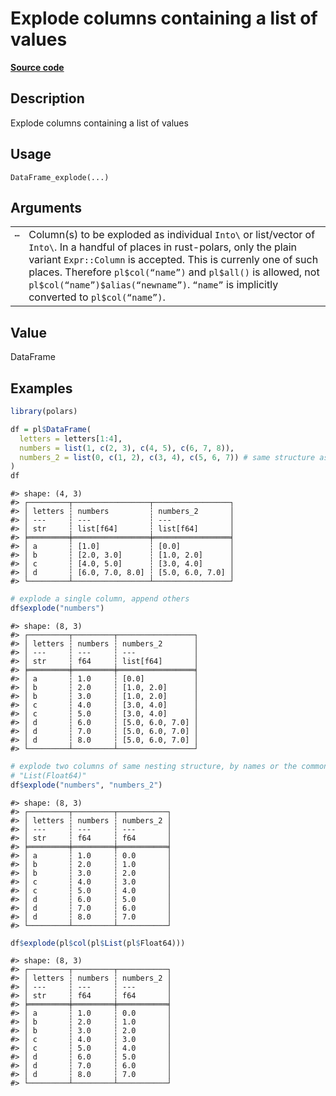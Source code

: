 

# Explode columns containing a list of values

[**Source code**](https://github.com/pola-rs/r-polars/tree/mkdocs-matrial-search-preview/R/dataframe__frame.R#L1758)

## Description

Explode columns containing a list of values

## Usage

<pre><code class='language-R'>DataFrame_explode(...)
</code></pre>

## Arguments

<table>
<tr>
<td style="white-space: nowrap; font-family: monospace; vertical-align: top">
<code id="DataFrame_explode_:_...">…</code>
</td>
<td>
Column(s) to be exploded as individual
<code style="white-space: pre;">Into\<Expr\></code> or list/vector of
<code style="white-space: pre;">Into\<Expr\></code>. In a handful of
places in rust-polars, only the plain variant <code>Expr::Column</code>
is accepted. This is currenly one of such places. Therefore
<code>pl$col(“name”)</code> and <code>pl$all()</code> is allowed, not
<code>pl$col(“name”)$alias(“newname”)</code>. <code>“name”</code> is
implicitly converted to <code>pl$col(“name”)</code>.
</td>
</tr>
</table>

## Value

DataFrame

## Examples

``` r
library(polars)

df = pl$DataFrame(
  letters = letters[1:4],
  numbers = list(1, c(2, 3), c(4, 5), c(6, 7, 8)),
  numbers_2 = list(0, c(1, 2), c(3, 4), c(5, 6, 7)) # same structure as numbers
)
df
```

    #> shape: (4, 3)
    #> ┌─────────┬─────────────────┬─────────────────┐
    #> │ letters ┆ numbers         ┆ numbers_2       │
    #> │ ---     ┆ ---             ┆ ---             │
    #> │ str     ┆ list[f64]       ┆ list[f64]       │
    #> ╞═════════╪═════════════════╪═════════════════╡
    #> │ a       ┆ [1.0]           ┆ [0.0]           │
    #> │ b       ┆ [2.0, 3.0]      ┆ [1.0, 2.0]      │
    #> │ c       ┆ [4.0, 5.0]      ┆ [3.0, 4.0]      │
    #> │ d       ┆ [6.0, 7.0, 8.0] ┆ [5.0, 6.0, 7.0] │
    #> └─────────┴─────────────────┴─────────────────┘

``` r
# explode a single column, append others
df$explode("numbers")
```

    #> shape: (8, 3)
    #> ┌─────────┬─────────┬─────────────────┐
    #> │ letters ┆ numbers ┆ numbers_2       │
    #> │ ---     ┆ ---     ┆ ---             │
    #> │ str     ┆ f64     ┆ list[f64]       │
    #> ╞═════════╪═════════╪═════════════════╡
    #> │ a       ┆ 1.0     ┆ [0.0]           │
    #> │ b       ┆ 2.0     ┆ [1.0, 2.0]      │
    #> │ b       ┆ 3.0     ┆ [1.0, 2.0]      │
    #> │ c       ┆ 4.0     ┆ [3.0, 4.0]      │
    #> │ c       ┆ 5.0     ┆ [3.0, 4.0]      │
    #> │ d       ┆ 6.0     ┆ [5.0, 6.0, 7.0] │
    #> │ d       ┆ 7.0     ┆ [5.0, 6.0, 7.0] │
    #> │ d       ┆ 8.0     ┆ [5.0, 6.0, 7.0] │
    #> └─────────┴─────────┴─────────────────┘

``` r
# explode two columns of same nesting structure, by names or the common dtype
# "List(Float64)"
df$explode("numbers", "numbers_2")
```

    #> shape: (8, 3)
    #> ┌─────────┬─────────┬───────────┐
    #> │ letters ┆ numbers ┆ numbers_2 │
    #> │ ---     ┆ ---     ┆ ---       │
    #> │ str     ┆ f64     ┆ f64       │
    #> ╞═════════╪═════════╪═══════════╡
    #> │ a       ┆ 1.0     ┆ 0.0       │
    #> │ b       ┆ 2.0     ┆ 1.0       │
    #> │ b       ┆ 3.0     ┆ 2.0       │
    #> │ c       ┆ 4.0     ┆ 3.0       │
    #> │ c       ┆ 5.0     ┆ 4.0       │
    #> │ d       ┆ 6.0     ┆ 5.0       │
    #> │ d       ┆ 7.0     ┆ 6.0       │
    #> │ d       ┆ 8.0     ┆ 7.0       │
    #> └─────────┴─────────┴───────────┘

``` r
df$explode(pl$col(pl$List(pl$Float64)))
```

    #> shape: (8, 3)
    #> ┌─────────┬─────────┬───────────┐
    #> │ letters ┆ numbers ┆ numbers_2 │
    #> │ ---     ┆ ---     ┆ ---       │
    #> │ str     ┆ f64     ┆ f64       │
    #> ╞═════════╪═════════╪═══════════╡
    #> │ a       ┆ 1.0     ┆ 0.0       │
    #> │ b       ┆ 2.0     ┆ 1.0       │
    #> │ b       ┆ 3.0     ┆ 2.0       │
    #> │ c       ┆ 4.0     ┆ 3.0       │
    #> │ c       ┆ 5.0     ┆ 4.0       │
    #> │ d       ┆ 6.0     ┆ 5.0       │
    #> │ d       ┆ 7.0     ┆ 6.0       │
    #> │ d       ┆ 8.0     ┆ 7.0       │
    #> └─────────┴─────────┴───────────┘
